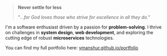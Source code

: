 > **Never settle for less**
> 
> "_...for God loves those who strive for excellence in all they do."_

I'm a software enthusiast driven by a passion for **problem-solving**. I thrive on challenges in **system design**, **web development**, and exploring the cutting edge of robust **microservices** technologies.

You can find my full portfolio here: [ymanshur.github.io/portfolio](https://ymanshur.github.io/portfolio/)
